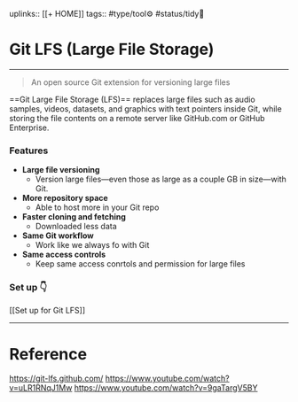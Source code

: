 uplinks:: [[+ HOME]]
tags:: #type/tool⚙️ #status/tidy🧹 

# Git LFS (Large File Storage)
---
>An open source Git extension for versioning large files

==Git Large File Storage (LFS)== replaces large files such as audio samples, videos, datasets, and graphics with text pointers inside Git, while storing the file contents on a remote server like GitHub.com or GitHub Enterprise.

### Features
- **Large file versioning**
	- Version large files—even those as large as a couple GB in size—with Git.
- **More repository space**
	- Able to host more in your Git repo
- **Faster cloning and fetching**
	- Downloaded less data
- **Same Git workflow**
	- Work like we always fo with Git
- **Same access controls**
	- Keep same access conrtols and permission for large files

### Set up 👇
[[Set up for Git LFS]]


---
# Reference
https://git-lfs.github.com/
https://www.youtube.com/watch?v=uLR1RNqJ1Mw
https://www.youtube.com/watch?v=9gaTargV5BY